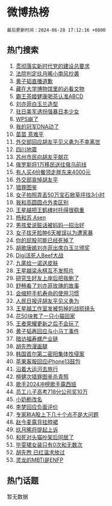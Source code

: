 # 微博热榜

`最后更新时间：2024-06-28 17:12:16 +0800`

## 热门搜索

1. [贯彻落实新时代党的建设总要求](https://m.weibo.cn/search?containerid=100103type%3D1%26t%3D10%26q%3D%23%E8%B4%AF%E5%BD%BB%E8%90%BD%E5%AE%9E%E6%96%B0%E6%97%B6%E4%BB%A3%E5%85%9A%E7%9A%84%E5%BB%BA%E8%AE%BE%E6%80%BB%E8%A6%81%E6%B1%82%23&stream_entry_id=51&isnewpage=1&extparam=seat%3D1%26cate%3D10103%26stream_entry_id%3D51%26pos%3D0%26q%3D%2523%25E8%25B4%25AF%25E5%25BD%25BB%25E8%2590%25BD%25E5%25AE%259E%25E6%2596%25B0%25E6%2597%25B6%25E4%25BB%25A3%25E5%2585%259A%25E7%259A%2584%25E5%25BB%25BA%25E8%25AE%25BE%25E6%2580%25BB%25E8%25A6%2581%25E6%25B1%2582%2523%26dgr%3D0%26filter_type%3Drealtimehot%26c_type%3D51%26display_time%3D1719565935%26pre_seqid%3D171956593573709458204)
1. [法院判定玖月晞小南风抄袭](https://m.weibo.cn/search?containerid=100103type%3D1%26t%3D10%26q%3D%23%E6%B3%95%E9%99%A2%E5%88%A4%E5%AE%9A%E7%8E%96%E6%9C%88%E6%99%9E%E5%B0%8F%E5%8D%97%E9%A3%8E%E6%8A%84%E8%A2%AD%23&stream_entry_id=31&isnewpage=1&extparam=seat%3D1%26flag%3D1%26filter_type%3Drealtimehot%26realpos%3D1%26dgr%3D0%26cate%3D5001%26band_rank%3D1%26pos%3D0%26stream_entry_id%3D31%26c_type%3D31%26q%3D%2523%25E6%25B3%2595%25E9%2599%25A2%25E5%2588%25A4%25E5%25AE%259A%25E7%258E%2596%25E6%259C%2588%25E6%2599%259E%25E5%25B0%258F%25E5%258D%2597%25E9%25A3%258E%25E6%258A%2584%25E8%25A2%25AD%2523%26lcate%3D5001%26display_time%3D1719565935%26pre_seqid%3D171956593573709458204)
1. [黄子韬直播道歉](https://m.weibo.cn/search?containerid=100103type%3D1%26t%3D10%26q%3D%23%E9%BB%84%E5%AD%90%E9%9F%AC%E7%9B%B4%E6%92%AD%E9%81%93%E6%AD%89%23&stream_entry_id=31&isnewpage=1&extparam=seat%3D1%26flag%3D1%26filter_type%3Drealtimehot%26realpos%3D2%26dgr%3D0%26cate%3D5001%26band_rank%3D2%26pos%3D1%26stream_entry_id%3D31%26c_type%3D31%26q%3D%2523%25E9%25BB%2584%25E5%25AD%2590%25E9%259F%25AC%25E7%259B%25B4%25E6%2592%25AD%25E9%2581%2593%25E6%25AD%2589%2523%26lcate%3D5001%26display_time%3D1719565935%26pre_seqid%3D171956593573709458204)
1. [藏在大学博物馆里的必看文物](https://m.weibo.cn/search?containerid=100103type%3D1%26t%3D10%26q%3D%23%E8%97%8F%E5%9C%A8%E5%A4%A7%E5%AD%A6%E5%8D%9A%E7%89%A9%E9%A6%86%E9%87%8C%E7%9A%84%E5%BF%85%E7%9C%8B%E6%96%87%E7%89%A9%23&stream_entry_id=31&isnewpage=1&extparam=seat%3D1%26flag%3D1%26filter_type%3Drealtimehot%26realpos%3D3%26dgr%3D0%26cate%3D5001%26band_rank%3D3%26pos%3D2%26stream_entry_id%3D31%26c_type%3D31%26q%3D%2523%25E8%2597%258F%25E5%259C%25A8%25E5%25A4%25A7%25E5%25AD%25A6%25E5%258D%259A%25E7%2589%25A9%25E9%25A6%2586%25E9%2587%258C%25E7%259A%2584%25E5%25BF%2585%25E7%259C%258B%25E6%2596%2587%25E7%2589%25A9%2523%26lcate%3D5001%26display_time%3D1719565935%26pre_seqid%3D171956593573709458204)
1. [霸王茶姬健康喝茶认准ABCD](https://m.weibo.cn/search?containerid=100103type%3D1%26t%3D10%26q%3D%23%E9%9C%B8%E7%8E%8B%E8%8C%B6%E5%A7%AC%E5%81%A5%E5%BA%B7%E5%96%9D%E8%8C%B6%E8%AE%A4%E5%87%86ABCD%23&stream_entry_id=31&isnewpage=1&extparam=seat%3D1%26band_rank%3D4%26filter_type%3Drealtimehot%26q%3D%2523%25E9%259C%25B8%25E7%258E%258B%25E8%258C%25B6%25E5%25A7%25AC%25E5%2581%25A5%25E5%25BA%25B7%25E5%2596%259D%25E8%258C%25B6%25E8%25AE%25A4%25E5%2587%2586ABCD%2523%26is_ad_pos%3D1%26adid%3D244558%26cate%3D5001%26dgr%3D0%26pos%3D3%26stream_entry_id%3D31%26topic_ad%3D1%26c_type%3D31%26lcate%3D5001%26display_time%3D1719565935%26pre_seqid%3D171956593573709458204)
1. [刘亦菲白玉兰造型](https://m.weibo.cn/search?containerid=100103type%3D1%26t%3D10%26q%3D%23%E5%88%98%E4%BA%A6%E8%8F%B2%E7%99%BD%E7%8E%89%E5%85%B0%E9%80%A0%E5%9E%8B%23&stream_entry_id=31&isnewpage=1&extparam=seat%3D1%26flag%3D1%26filter_type%3Drealtimehot%26realpos%3D4%26dgr%3D0%26cate%3D5001%26band_rank%3D4%26pos%3D4%26stream_entry_id%3D31%26c_type%3D31%26q%3D%2523%25E5%2588%2598%25E4%25BA%25A6%25E8%258F%25B2%25E7%2599%25BD%25E7%258E%2589%25E5%2585%25B0%25E9%2580%25A0%25E5%259E%258B%2523%26lcate%3D5001%26display_time%3D1719565935%26pre_seqid%3D171956593573709458204)
1. [驻日美军诱拐强暴日本少女](https://m.weibo.cn/search?containerid=100103type%3D1%26t%3D10%26q%3D%23%E9%A9%BB%E6%97%A5%E7%BE%8E%E5%86%9B%E8%AF%B1%E6%8B%90%E5%BC%BA%E6%9A%B4%E6%97%A5%E6%9C%AC%E5%B0%91%E5%A5%B3%23&stream_entry_id=31&isnewpage=1&extparam=seat%3D1%26flag%3D2%26filter_type%3Drealtimehot%26realpos%3D5%26dgr%3D0%26cate%3D5001%26band_rank%3D5%26pos%3D5%26stream_entry_id%3D31%26c_type%3D31%26q%3D%2523%25E9%25A9%25BB%25E6%2597%25A5%25E7%25BE%258E%25E5%2586%259B%25E8%25AF%25B1%25E6%258B%2590%25E5%25BC%25BA%25E6%259A%25B4%25E6%2597%25A5%25E6%259C%25AC%25E5%25B0%2591%25E5%25A5%25B3%2523%26lcate%3D5001%26display_time%3D1719565935%26pre_seqid%3D171956593573709458204)
1. [WPS崩了](https://m.weibo.cn/search?containerid=100103type%3D1%26t%3D10%26q%3DWPS%E5%B4%A9%E4%BA%86&stream_entry_id=31&isnewpage=1&extparam=seat%3D1%26flag%3D1%26filter_type%3Drealtimehot%26realpos%3D6%26dgr%3D0%26cate%3D5001%26band_rank%3D6%26pos%3D6%26stream_entry_id%3D31%26c_type%3D31%26q%3DWPS%25E5%25B4%25A9%25E4%25BA%2586%26lcate%3D5001%26display_time%3D1719565935%26pre_seqid%3D171956593573709458204)
1. [我的冠军DNA动了](https://m.weibo.cn/search?containerid=100103type%3D1%26t%3D10%26q%3D%23%E6%88%91%E7%9A%84%E5%86%A0%E5%86%9BDNA%E5%8A%A8%E4%BA%86%23&stream_entry_id=31&isnewpage=1&extparam=seat%3D1%26band_rank%3D7%26filter_type%3Drealtimehot%26q%3D%2523%25E6%2588%2591%25E7%259A%2584%25E5%2586%25A0%25E5%2586%259BDNA%25E5%258A%25A8%25E4%25BA%2586%2523%26is_ad_pos%3D1%26adid%3D243595%26cate%3D5001%26dgr%3D0%26pos%3D7%26stream_entry_id%3D31%26topic_ad%3D1%26c_type%3D31%26lcate%3D5001%26display_time%3D1719565935%26pre_seqid%3D171956593573709458204)
1. [苗苗 意难平](https://m.weibo.cn/search?containerid=100103type%3D1%26t%3D10%26q%3D%E8%8B%97%E8%8B%97+%E6%84%8F%E9%9A%BE%E5%B9%B3&stream_entry_id=31&isnewpage=1&extparam=seat%3D1%26flag%3D1%26filter_type%3Drealtimehot%26realpos%3D7%26dgr%3D0%26cate%3D5001%26band_rank%3D7%26pos%3D8%26stream_entry_id%3D31%26c_type%3D31%26q%3D%25E8%258B%2597%25E8%258B%2597%2520%25E6%2584%258F%25E9%259A%25BE%25E5%25B9%25B3%26lcate%3D5001%26display_time%3D1719565935%26pre_seqid%3D171956593573709458204)
1. [外交部回应胡友平见义勇为不幸离世](https://m.weibo.cn/search?containerid=100103type%3D1%26t%3D10%26q%3D%23%E5%A4%96%E4%BA%A4%E9%83%A8%E5%9B%9E%E5%BA%94%E8%83%A1%E5%8F%8B%E5%B9%B3%E8%A7%81%E4%B9%89%E5%8B%87%E4%B8%BA%E4%B8%8D%E5%B9%B8%E7%A6%BB%E4%B8%96%23&stream_entry_id=31&isnewpage=1&extparam=seat%3D1%26flag%3D1%26filter_type%3Drealtimehot%26realpos%3D8%26dgr%3D0%26cate%3D5001%26band_rank%3D8%26pos%3D9%26stream_entry_id%3D31%26c_type%3D31%26q%3D%2523%25E5%25A4%2596%25E4%25BA%25A4%25E9%2583%25A8%25E5%259B%259E%25E5%25BA%2594%25E8%2583%25A1%25E5%258F%258B%25E5%25B9%25B3%25E8%25A7%2581%25E4%25B9%2589%25E5%258B%2587%25E4%25B8%25BA%25E4%25B8%258D%25E5%25B9%25B8%25E7%25A6%25BB%25E4%25B8%2596%2523%26lcate%3D5001%26display_time%3D1719565935%26pre_seqid%3D171956593573709458204)
1. [四川地震](https://m.weibo.cn/search?containerid=100103type%3D1%26t%3D10%26q%3D%E5%9B%9B%E5%B7%9D%E5%9C%B0%E9%9C%87&stream_entry_id=31&isnewpage=1&extparam=seat%3D1%26flag%3D2%26filter_type%3Drealtimehot%26realpos%3D9%26dgr%3D0%26cate%3D5001%26band_rank%3D9%26pos%3D10%26stream_entry_id%3D31%26c_type%3D31%26q%3D%25E5%259B%259B%25E5%25B7%259D%25E5%259C%25B0%25E9%259C%2587%26lcate%3D5001%26display_time%3D1719565935%26pre_seqid%3D171956593573709458204)
1. [苏州市民向胡友平献花](https://m.weibo.cn/search?containerid=100103type%3D1%26t%3D10%26q%3D%23%E8%8B%8F%E5%B7%9E%E5%B8%82%E6%B0%91%E5%90%91%E8%83%A1%E5%8F%8B%E5%B9%B3%E7%8C%AE%E8%8A%B1%23&stream_entry_id=31&isnewpage=1&extparam=seat%3D1%26flag%3D1%26filter_type%3Drealtimehot%26realpos%3D10%26dgr%3D0%26cate%3D5001%26band_rank%3D10%26pos%3D11%26stream_entry_id%3D31%26c_type%3D31%26q%3D%2523%25E8%258B%258F%25E5%25B7%259E%25E5%25B8%2582%25E6%25B0%2591%25E5%2590%2591%25E8%2583%25A1%25E5%258F%258B%25E5%25B9%25B3%25E7%258C%25AE%25E8%258A%25B1%2523%26lcate%3D5001%26display_time%3D1719565935%26pre_seqid%3D171956593573709458204)
1. [俄罗斯将1万移民送往俄乌前线](https://m.weibo.cn/search?containerid=100103type%3D1%26t%3D10%26q%3D%23%E4%BF%84%E7%BD%97%E6%96%AF%E5%B0%861%E4%B8%87%E7%A7%BB%E6%B0%91%E9%80%81%E5%BE%80%E4%BF%84%E4%B9%8C%E5%89%8D%E7%BA%BF%23&stream_entry_id=31&isnewpage=1&extparam=seat%3D1%26flag%3D0%26filter_type%3Drealtimehot%26realpos%3D11%26dgr%3D0%26cate%3D5001%26band_rank%3D11%26pos%3D12%26stream_entry_id%3D31%26c_type%3D31%26q%3D%2523%25E4%25BF%2584%25E7%25BD%2597%25E6%2596%25AF%25E5%25B0%25861%25E4%25B8%2587%25E7%25A7%25BB%25E6%25B0%2591%25E9%2580%2581%25E5%25BE%2580%25E4%25BF%2584%25E4%25B9%258C%25E5%2589%258D%25E7%25BA%25BF%2523%26lcate%3D5001%26display_time%3D1719565935%26pre_seqid%3D171956593573709458204)
1. [有人买4份餐领走胖东来4000元](https://m.weibo.cn/search?containerid=100103type%3D1%26t%3D10%26q%3D%23%E6%9C%89%E4%BA%BA%E4%B9%B04%E4%BB%BD%E9%A4%90%E9%A2%86%E8%B5%B0%E8%83%96%E4%B8%9C%E6%9D%A54000%E5%85%83%23&stream_entry_id=31&isnewpage=1&extparam=seat%3D1%26flag%3D0%26filter_type%3Drealtimehot%26realpos%3D12%26dgr%3D0%26cate%3D5001%26band_rank%3D12%26pos%3D13%26stream_entry_id%3D31%26c_type%3D31%26q%3D%2523%25E6%259C%2589%25E4%25BA%25BA%25E4%25B9%25B04%25E4%25BB%25BD%25E9%25A4%2590%25E9%25A2%2586%25E8%25B5%25B0%25E8%2583%2596%25E4%25B8%259C%25E6%259D%25A54000%25E5%2585%2583%2523%26lcate%3D5001%26display_time%3D1719565935%26pre_seqid%3D171956593573709458204)
1. [外交部哀悼胡友平](https://m.weibo.cn/search?containerid=100103type%3D1%26t%3D10%26q%3D%23%E5%A4%96%E4%BA%A4%E9%83%A8%E5%93%80%E6%82%BC%E8%83%A1%E5%8F%8B%E5%B9%B3%23&stream_entry_id=31&isnewpage=1&extparam=seat%3D1%26flag%3D1%26filter_type%3Drealtimehot%26realpos%3D13%26dgr%3D0%26cate%3D5001%26band_rank%3D13%26pos%3D14%26stream_entry_id%3D31%26c_type%3D31%26q%3D%2523%25E5%25A4%2596%25E4%25BA%25A4%25E9%2583%25A8%25E5%2593%2580%25E6%2582%25BC%25E8%2583%25A1%25E5%258F%258B%25E5%25B9%25B3%2523%26lcate%3D5001%26display_time%3D1719565935%26pre_seqid%3D171956593573709458204)
1. [猎罪图鉴](https://m.weibo.cn/search?containerid=100103type%3D1%26t%3D10%26q%3D%E7%8C%8E%E7%BD%AA%E5%9B%BE%E9%89%B4&stream_entry_id=31&isnewpage=1&extparam=seat%3D1%26flag%3D0%26filter_type%3Drealtimehot%26realpos%3D14%26dgr%3D0%26cate%3D5001%26band_rank%3D14%26pos%3D15%26stream_entry_id%3D31%26c_type%3D31%26q%3D%25E7%258C%258E%25E7%25BD%25AA%25E5%259B%25BE%25E9%2589%25B4%26lcate%3D5001%26display_time%3D1719565935%26pre_seqid%3D171956593573709458204)
1. [女子拍照弄丢50万宝石掀草坪找3小时](https://m.weibo.cn/search?containerid=100103type%3D1%26t%3D10%26q%3D%23%E5%A5%B3%E5%AD%90%E6%8B%8D%E7%85%A7%E5%BC%84%E4%B8%A250%E4%B8%87%E5%AE%9D%E7%9F%B3%E6%8E%80%E8%8D%89%E5%9D%AA%E6%89%BE3%E5%B0%8F%E6%97%B6%23&stream_entry_id=31&isnewpage=1&extparam=seat%3D1%26flag%3D1%26filter_type%3Drealtimehot%26realpos%3D15%26dgr%3D0%26cate%3D5001%26band_rank%3D15%26pos%3D16%26stream_entry_id%3D31%26c_type%3D31%26q%3D%2523%25E5%25A5%25B3%25E5%25AD%2590%25E6%258B%258D%25E7%2585%25A7%25E5%25BC%2584%25E4%25B8%25A250%25E4%25B8%2587%25E5%25AE%259D%25E7%259F%25B3%25E6%258E%2580%25E8%258D%2589%25E5%259D%25AA%25E6%2589%25BE3%25E5%25B0%258F%25E6%2597%25B6%2523%26lcate%3D5001%26display_time%3D1719565935%26pre_seqid%3D171956593573709458204)
1. [我和高圆圆点外卖区别](https://m.weibo.cn/search?containerid=100103type%3D1%26t%3D10%26q%3D%E6%88%91%E5%92%8C%E9%AB%98%E5%9C%86%E5%9C%86%E7%82%B9%E5%A4%96%E5%8D%96%E5%8C%BA%E5%88%AB&stream_entry_id=31&isnewpage=1&extparam=seat%3D1%26flag%3D0%26filter_type%3Drealtimehot%26realpos%3D16%26dgr%3D0%26cate%3D5001%26band_rank%3D16%26pos%3D17%26stream_entry_id%3D31%26c_type%3D31%26q%3D%25E6%2588%2591%25E5%2592%258C%25E9%25AB%2598%25E5%259C%2586%25E5%259C%2586%25E7%2582%25B9%25E5%25A4%2596%25E5%258D%2596%25E5%258C%25BA%25E5%2588%25AB%26lcate%3D5001%26display_time%3D1719565935%26pre_seqid%3D171956593573709458204)
1. [王星越把王鹤棣衬托得很稳重](https://m.weibo.cn/search?containerid=100103type%3D1%26t%3D10%26q%3D%23%E7%8E%8B%E6%98%9F%E8%B6%8A%E6%8A%8A%E7%8E%8B%E9%B9%A4%E6%A3%A3%E8%A1%AC%E6%89%98%E5%BE%97%E5%BE%88%E7%A8%B3%E9%87%8D%23&stream_entry_id=31&isnewpage=1&extparam=seat%3D1%26flag%3D1%26filter_type%3Drealtimehot%26realpos%3D17%26dgr%3D0%26cate%3D5001%26band_rank%3D17%26pos%3D18%26stream_entry_id%3D31%26c_type%3D31%26q%3D%2523%25E7%258E%258B%25E6%2598%259F%25E8%25B6%258A%25E6%258A%258A%25E7%258E%258B%25E9%25B9%25A4%25E6%25A3%25A3%25E8%25A1%25AC%25E6%2589%2598%25E5%25BE%2597%25E5%25BE%2588%25E7%25A8%25B3%25E9%2587%258D%2523%26lcate%3D5001%26display_time%3D1719565935%26pre_seqid%3D171956593573709458204)
1. [杨和苏 Asen](https://m.weibo.cn/search?containerid=100103type%3D1%26t%3D10%26q%3D%E6%9D%A8%E5%92%8C%E8%8B%8F+Asen&stream_entry_id=31&isnewpage=1&extparam=seat%3D1%26flag%3D0%26filter_type%3Drealtimehot%26realpos%3D18%26dgr%3D0%26cate%3D5001%26band_rank%3D18%26pos%3D19%26stream_entry_id%3D31%26c_type%3D31%26q%3D%25E6%259D%25A8%25E5%2592%258C%25E8%258B%258F%2520Asen%26lcate%3D5001%26display_time%3D1719565935%26pre_seqid%3D171956593573709458204)
1. [男孩爱说脏话被妈妈一招治好](https://m.weibo.cn/search?containerid=100103type%3D1%26t%3D10%26q%3D%23%E7%94%B7%E5%AD%A9%E7%88%B1%E8%AF%B4%E8%84%8F%E8%AF%9D%E8%A2%AB%E5%A6%88%E5%A6%88%E4%B8%80%E6%8B%9B%E6%B2%BB%E5%A5%BD%23&stream_entry_id=31&isnewpage=1&extparam=seat%3D1%26flag%3D1%26filter_type%3Drealtimehot%26realpos%3D19%26dgr%3D0%26cate%3D5001%26band_rank%3D19%26pos%3D20%26stream_entry_id%3D31%26c_type%3D31%26q%3D%2523%25E7%2594%25B7%25E5%25AD%25A9%25E7%2588%25B1%25E8%25AF%25B4%25E8%2584%258F%25E8%25AF%259D%25E8%25A2%25AB%25E5%25A6%2588%25E5%25A6%2588%25E4%25B8%2580%25E6%258B%259B%25E6%25B2%25BB%25E5%25A5%25BD%2523%26lcate%3D5001%26display_time%3D1719565935%26pre_seqid%3D171956593573709458204)
1. [女子拔牙脸肿6天被误以为遭家暴](https://m.weibo.cn/search?containerid=100103type%3D1%26t%3D10%26q%3D%23%E5%A5%B3%E5%AD%90%E6%8B%94%E7%89%99%E8%84%B8%E8%82%BF6%E5%A4%A9%E8%A2%AB%E8%AF%AF%E4%BB%A5%E4%B8%BA%E9%81%AD%E5%AE%B6%E6%9A%B4%23&stream_entry_id=31&isnewpage=1&extparam=seat%3D1%26flag%3D0%26filter_type%3Drealtimehot%26realpos%3D20%26dgr%3D0%26cate%3D5001%26band_rank%3D20%26pos%3D21%26stream_entry_id%3D31%26c_type%3D31%26q%3D%2523%25E5%25A5%25B3%25E5%25AD%2590%25E6%258B%2594%25E7%2589%2599%25E8%2584%25B8%25E8%2582%25BF6%25E5%25A4%25A9%25E8%25A2%25AB%25E8%25AF%25AF%25E4%25BB%25A5%25E4%25B8%25BA%25E9%2581%25AD%25E5%25AE%25B6%25E6%259A%25B4%2523%26lcate%3D5001%26display_time%3D1719565935%26pre_seqid%3D171956593573709458204)
1. [你的屁股可能已经死掉了](https://m.weibo.cn/search?containerid=100103type%3D1%26t%3D10%26q%3D%23%E4%BD%A0%E7%9A%84%E5%B1%81%E8%82%A1%E5%8F%AF%E8%83%BD%E5%B7%B2%E7%BB%8F%E6%AD%BB%E6%8E%89%E4%BA%86%23&stream_entry_id=31&isnewpage=1&extparam=seat%3D1%26flag%3D1%26filter_type%3Drealtimehot%26realpos%3D21%26dgr%3D0%26cate%3D5001%26band_rank%3D21%26pos%3D22%26stream_entry_id%3D31%26c_type%3D31%26q%3D%2523%25E4%25BD%25A0%25E7%259A%2584%25E5%25B1%2581%25E8%2582%25A1%25E5%258F%25AF%25E8%2583%25BD%25E5%25B7%25B2%25E7%25BB%258F%25E6%25AD%25BB%25E6%258E%2589%25E4%25BA%2586%2523%26lcate%3D5001%26display_time%3D1719565935%26pre_seqid%3D171956593573709458204)
1. [胡歌唐嫣刘亦菲出席白玉兰颁奖](https://m.weibo.cn/search?containerid=100103type%3D1%26t%3D10%26q%3D%23%E8%83%A1%E6%AD%8C%E5%94%90%E5%AB%A3%E5%88%98%E4%BA%A6%E8%8F%B2%E5%87%BA%E5%B8%AD%E7%99%BD%E7%8E%89%E5%85%B0%E9%A2%81%E5%A5%96%23&stream_entry_id=31&isnewpage=1&extparam=seat%3D1%26flag%3D0%26filter_type%3Drealtimehot%26realpos%3D22%26dgr%3D0%26cate%3D5001%26band_rank%3D22%26pos%3D23%26stream_entry_id%3D31%26c_type%3D31%26q%3D%2523%25E8%2583%25A1%25E6%25AD%258C%25E5%2594%2590%25E5%25AB%25A3%25E5%2588%2598%25E4%25BA%25A6%25E8%258F%25B2%25E5%2587%25BA%25E5%25B8%25AD%25E7%2599%25BD%25E7%258E%2589%25E5%2585%25B0%25E9%25A2%2581%25E5%25A5%2596%2523%26lcate%3D5001%26display_time%3D1719565935%26pre_seqid%3D171956593573709458204)
1. [Digi活死人Beef大战](https://m.weibo.cn/search?containerid=100103type%3D1%26t%3D10%26q%3DDigi%E6%B4%BB%E6%AD%BB%E4%BA%BABeef%E5%A4%A7%E6%88%98&stream_entry_id=31&isnewpage=1&extparam=seat%3D1%26flag%3D1%26filter_type%3Drealtimehot%26realpos%3D23%26dgr%3D0%26cate%3D5001%26band_rank%3D23%26pos%3D24%26stream_entry_id%3D31%26c_type%3D31%26q%3DDigi%25E6%25B4%25BB%25E6%25AD%25BB%25E4%25BA%25BABeef%25E5%25A4%25A7%25E6%2588%2598%26lcate%3D5001%26display_time%3D1719565935%26pre_seqid%3D171956593573709458204)
1. [九尾给一诺送皮肤](https://m.weibo.cn/search?containerid=100103type%3D1%26t%3D10%26q%3D%23%E4%B9%9D%E5%B0%BE%E7%BB%99%E4%B8%80%E8%AF%BA%E9%80%81%E7%9A%AE%E8%82%A4%23&stream_entry_id=31&isnewpage=1&extparam=seat%3D1%26flag%3D1%26filter_type%3Drealtimehot%26realpos%3D24%26dgr%3D0%26cate%3D5001%26band_rank%3D24%26pos%3D25%26stream_entry_id%3D31%26c_type%3D31%26q%3D%2523%25E4%25B9%259D%25E5%25B0%25BE%25E7%25BB%2599%25E4%25B8%2580%25E8%25AF%25BA%25E9%2580%2581%25E7%259A%25AE%25E8%2582%25A4%2523%26lcate%3D5001%26display_time%3D1719565935%26pre_seqid%3D171956593573709458204)
1. [王星越梁永棋互不发照片](https://m.weibo.cn/search?containerid=100103type%3D1%26t%3D10%26q%3D%23%E7%8E%8B%E6%98%9F%E8%B6%8A%E6%A2%81%E6%B0%B8%E6%A3%8B%E4%BA%92%E4%B8%8D%E5%8F%91%E7%85%A7%E7%89%87%23&stream_entry_id=31&isnewpage=1&extparam=seat%3D1%26flag%3D1%26filter_type%3Drealtimehot%26realpos%3D25%26dgr%3D0%26cate%3D5001%26band_rank%3D25%26pos%3D26%26stream_entry_id%3D31%26c_type%3D31%26q%3D%2523%25E7%258E%258B%25E6%2598%259F%25E8%25B6%258A%25E6%25A2%2581%25E6%25B0%25B8%25E6%25A3%258B%25E4%25BA%2592%25E4%25B8%258D%25E5%258F%2591%25E7%2585%25A7%25E7%2589%2587%2523%26lcate%3D5001%26display_time%3D1719565935%26pre_seqid%3D171956593573709458204)
1. [研究生好友上岸后把我删了](https://m.weibo.cn/search?containerid=100103type%3D1%26t%3D10%26q%3D%23%E7%A0%94%E7%A9%B6%E7%94%9F%E5%A5%BD%E5%8F%8B%E4%B8%8A%E5%B2%B8%E5%90%8E%E6%8A%8A%E6%88%91%E5%88%A0%E4%BA%86%23&stream_entry_id=31&isnewpage=1&extparam=seat%3D1%26flag%3D1%26filter_type%3Drealtimehot%26realpos%3D26%26dgr%3D0%26cate%3D5001%26band_rank%3D26%26pos%3D27%26stream_entry_id%3D31%26c_type%3D31%26q%3D%2523%25E7%25A0%2594%25E7%25A9%25B6%25E7%2594%259F%25E5%25A5%25BD%25E5%258F%258B%25E4%25B8%258A%25E5%25B2%25B8%25E5%2590%258E%25E6%258A%258A%25E6%2588%2591%25E5%2588%25A0%25E4%25BA%2586%2523%26lcate%3D5001%26display_time%3D1719565935%26pre_seqid%3D171956593573709458204)
1. [舒畅看了刘亦菲玫瑰的故事](https://m.weibo.cn/search?containerid=100103type%3D1%26t%3D10%26q%3D%23%E8%88%92%E7%95%85%E7%9C%8B%E4%BA%86%E5%88%98%E4%BA%A6%E8%8F%B2%E7%8E%AB%E7%91%B0%E7%9A%84%E6%95%85%E4%BA%8B%23&stream_entry_id=31&isnewpage=1&extparam=seat%3D1%26flag%3D1%26filter_type%3Drealtimehot%26realpos%3D27%26dgr%3D0%26cate%3D5001%26band_rank%3D27%26pos%3D28%26stream_entry_id%3D31%26c_type%3D31%26q%3D%2523%25E8%2588%2592%25E7%2595%2585%25E7%259C%258B%25E4%25BA%2586%25E5%2588%2598%25E4%25BA%25A6%25E8%258F%25B2%25E7%258E%25AB%25E7%2591%25B0%25E7%259A%2584%25E6%2595%2585%25E4%25BA%258B%2523%26lcate%3D5001%26display_time%3D1719565935%26pre_seqid%3D171956593573709458204)
1. [会缩短手机寿命的使用习惯](https://m.weibo.cn/search?containerid=100103type%3D1%26t%3D10%26q%3D%23%E4%BC%9A%E7%BC%A9%E7%9F%AD%E6%89%8B%E6%9C%BA%E5%AF%BF%E5%91%BD%E7%9A%84%E4%BD%BF%E7%94%A8%E4%B9%A0%E6%83%AF%23&stream_entry_id=31&isnewpage=1&extparam=seat%3D1%26flag%3D1%26filter_type%3Drealtimehot%26realpos%3D28%26dgr%3D0%26cate%3D5001%26band_rank%3D28%26pos%3D29%26stream_entry_id%3D31%26c_type%3D31%26q%3D%2523%25E4%25BC%259A%25E7%25BC%25A9%25E7%259F%25AD%25E6%2589%258B%25E6%259C%25BA%25E5%25AF%25BF%25E5%2591%25BD%25E7%259A%2584%25E4%25BD%25BF%25E7%2594%25A8%25E4%25B9%25A0%25E6%2583%25AF%2523%26lcate%3D5001%26display_time%3D1719565935%26pre_seqid%3D171956593573709458204)
1. [人民日报评胡友平见义勇为](https://m.weibo.cn/search?containerid=100103type%3D1%26t%3D10%26q%3D%23%E4%BA%BA%E6%B0%91%E6%97%A5%E6%8A%A5%E8%AF%84%E8%83%A1%E5%8F%8B%E5%B9%B3%E8%A7%81%E4%B9%89%E5%8B%87%E4%B8%BA%23&stream_entry_id=31&isnewpage=1&extparam=seat%3D1%26flag%3D0%26filter_type%3Drealtimehot%26realpos%3D29%26dgr%3D0%26cate%3D5001%26band_rank%3D29%26pos%3D30%26stream_entry_id%3D31%26c_type%3D31%26q%3D%2523%25E4%25BA%25BA%25E6%25B0%2591%25E6%2597%25A5%25E6%258A%25A5%25E8%25AF%2584%25E8%2583%25A1%25E5%258F%258B%25E5%25B9%25B3%25E8%25A7%2581%25E4%25B9%2589%25E5%258B%2587%25E4%25B8%25BA%2523%26lcate%3D5001%26display_time%3D1719565935%26pre_seqid%3D171956593573709458204)
1. [王星越工作室发被剪掉的战损镜头](https://m.weibo.cn/search?containerid=100103type%3D1%26t%3D10%26q%3D%23%E7%8E%8B%E6%98%9F%E8%B6%8A%E5%B7%A5%E4%BD%9C%E5%AE%A4%E5%8F%91%E8%A2%AB%E5%89%AA%E6%8E%89%E7%9A%84%E6%88%98%E6%8D%9F%E9%95%9C%E5%A4%B4%23&stream_entry_id=31&isnewpage=1&extparam=seat%3D1%26flag%3D1%26filter_type%3Drealtimehot%26realpos%3D30%26dgr%3D0%26cate%3D5001%26band_rank%3D30%26pos%3D31%26stream_entry_id%3D31%26c_type%3D31%26q%3D%2523%25E7%258E%258B%25E6%2598%259F%25E8%25B6%258A%25E5%25B7%25A5%25E4%25BD%259C%25E5%25AE%25A4%25E5%258F%2591%25E8%25A2%25AB%25E5%2589%25AA%25E6%258E%2589%25E7%259A%2584%25E6%2588%2598%25E6%258D%259F%25E9%2595%259C%25E5%25A4%25B4%2523%26lcate%3D5001%26display_time%3D1719565935%26pre_seqid%3D171956593573709458204)
1. [花50块套了一只小猫回家](https://m.weibo.cn/search?containerid=100103type%3D1%26t%3D10%26q%3D%E8%8A%B150%E5%9D%97%E5%A5%97%E4%BA%86%E4%B8%80%E5%8F%AA%E5%B0%8F%E7%8C%AB%E5%9B%9E%E5%AE%B6&stream_entry_id=31&isnewpage=1&extparam=seat%3D1%26flag%3D0%26filter_type%3Drealtimehot%26realpos%3D31%26dgr%3D0%26cate%3D5001%26band_rank%3D31%26pos%3D32%26stream_entry_id%3D31%26c_type%3D31%26q%3D%25E8%258A%25B150%25E5%259D%2597%25E5%25A5%2597%25E4%25BA%2586%25E4%25B8%2580%25E5%258F%25AA%25E5%25B0%258F%25E7%258C%25AB%25E5%259B%259E%25E5%25AE%25B6%26lcate%3D5001%26display_time%3D1719565935%26pre_seqid%3D171956593573709458204)
1. [王者荣耀更新之后不会玩了](https://m.weibo.cn/search?containerid=100103type%3D1%26t%3D10%26q%3D%23%E7%8E%8B%E8%80%85%E8%8D%A3%E8%80%80%E6%9B%B4%E6%96%B0%E4%B9%8B%E5%90%8E%E4%B8%8D%E4%BC%9A%E7%8E%A9%E4%BA%86%23&stream_entry_id=31&isnewpage=1&extparam=seat%3D1%26flag%3D0%26filter_type%3Drealtimehot%26realpos%3D32%26dgr%3D0%26cate%3D5001%26band_rank%3D32%26pos%3D33%26stream_entry_id%3D31%26c_type%3D31%26q%3D%2523%25E7%258E%258B%25E8%2580%2585%25E8%258D%25A3%25E8%2580%2580%25E6%259B%25B4%25E6%2596%25B0%25E4%25B9%258B%25E5%2590%258E%25E4%25B8%258D%25E4%25BC%259A%25E7%258E%25A9%25E4%25BA%2586%2523%26lcate%3D5001%26display_time%3D1719565935%26pre_seqid%3D171956593573709458204)
1. [黄子韬再回应与小马丁事件](https://m.weibo.cn/search?containerid=100103type%3D1%26t%3D10%26q%3D%23%E9%BB%84%E5%AD%90%E9%9F%AC%E5%86%8D%E5%9B%9E%E5%BA%94%E4%B8%8E%E5%B0%8F%E9%A9%AC%E4%B8%81%E4%BA%8B%E4%BB%B6%23&stream_entry_id=31&isnewpage=1&extparam=seat%3D1%26flag%3D1%26filter_type%3Drealtimehot%26realpos%3D33%26dgr%3D0%26cate%3D5001%26band_rank%3D33%26pos%3D34%26stream_entry_id%3D31%26c_type%3D31%26q%3D%2523%25E9%25BB%2584%25E5%25AD%2590%25E9%259F%25AC%25E5%2586%258D%25E5%259B%259E%25E5%25BA%2594%25E4%25B8%258E%25E5%25B0%258F%25E9%25A9%25AC%25E4%25B8%2581%25E4%25BA%258B%25E4%25BB%25B6%2523%26lcate%3D5001%26display_time%3D1719565935%26pre_seqid%3D171956593573709458204)
1. [暗访福寿螺产业链](https://m.weibo.cn/search?containerid=100103type%3D1%26t%3D10%26q%3D%23%E6%9A%97%E8%AE%BF%E7%A6%8F%E5%AF%BF%E8%9E%BA%E4%BA%A7%E4%B8%9A%E9%93%BE%23&stream_entry_id=31&isnewpage=1&extparam=seat%3D1%26flag%3D0%26filter_type%3Drealtimehot%26realpos%3D34%26dgr%3D0%26cate%3D5001%26band_rank%3D34%26pos%3D35%26stream_entry_id%3D31%26c_type%3D31%26q%3D%2523%25E6%259A%2597%25E8%25AE%25BF%25E7%25A6%258F%25E5%25AF%25BF%25E8%259E%25BA%25E4%25BA%25A7%25E4%25B8%259A%25E9%2593%25BE%2523%26lcate%3D5001%26display_time%3D1719565935%26pre_seqid%3D171956593573709458204)
1. [胡先煦漫画腿](https://m.weibo.cn/search?containerid=100103type%3D1%26t%3D10%26q%3D%E8%83%A1%E5%85%88%E7%85%A6%E6%BC%AB%E7%94%BB%E8%85%BF&stream_entry_id=31&isnewpage=1&extparam=seat%3D1%26flag%3D1%26filter_type%3Drealtimehot%26realpos%3D35%26dgr%3D0%26cate%3D5001%26band_rank%3D35%26pos%3D36%26stream_entry_id%3D31%26c_type%3D31%26q%3D%25E8%2583%25A1%25E5%2585%2588%25E7%2585%25A6%25E6%25BC%25AB%25E7%2594%25BB%25E8%2585%25BF%26lcate%3D5001%26display_time%3D1719565935%26pre_seqid%3D171956593573709458204)
1. [韩国首尔第二密阳集体性侵案](https://m.weibo.cn/search?containerid=100103type%3D1%26t%3D10%26q%3D%23%E9%9F%A9%E5%9B%BD%E9%A6%96%E5%B0%94%E7%AC%AC%E4%BA%8C%E5%AF%86%E9%98%B3%E9%9B%86%E4%BD%93%E6%80%A7%E4%BE%B5%E6%A1%88%23&stream_entry_id=31&isnewpage=1&extparam=seat%3D1%26flag%3D1%26filter_type%3Drealtimehot%26realpos%3D36%26dgr%3D0%26cate%3D5001%26band_rank%3D36%26pos%3D37%26stream_entry_id%3D31%26c_type%3D31%26q%3D%2523%25E9%259F%25A9%25E5%259B%25BD%25E9%25A6%2596%25E5%25B0%2594%25E7%25AC%25AC%25E4%25BA%258C%25E5%25AF%2586%25E9%2598%25B3%25E9%259B%2586%25E4%25BD%2593%25E6%2580%25A7%25E4%25BE%25B5%25E6%25A1%2588%2523%26lcate%3D5001%26display_time%3D1719565935%26pre_seqid%3D171956593573709458204)
1. [苹果客服回应iPhone13鼓包](https://m.weibo.cn/search?containerid=100103type%3D1%26t%3D10%26q%3D%23%E8%8B%B9%E6%9E%9C%E5%AE%A2%E6%9C%8D%E5%9B%9E%E5%BA%94iPhone13%E9%BC%93%E5%8C%85%23&stream_entry_id=31&isnewpage=1&extparam=seat%3D1%26flag%3D1%26filter_type%3Drealtimehot%26realpos%3D37%26dgr%3D0%26cate%3D5001%26band_rank%3D37%26pos%3D38%26stream_entry_id%3D31%26c_type%3D31%26q%3D%2523%25E8%258B%25B9%25E6%259E%259C%25E5%25AE%25A2%25E6%259C%258D%25E5%259B%259E%25E5%25BA%2594iPhone13%25E9%25BC%2593%25E5%258C%2585%2523%26lcate%3D5001%26display_time%3D1719565935%26pre_seqid%3D171956593573709458204)
1. [沿着大运河去旅行](https://m.weibo.cn/search?containerid=100103type%3D1%26t%3D10%26q%3D%23%E6%B2%BF%E7%9D%80%E5%A4%A7%E8%BF%90%E6%B2%B3%E5%8E%BB%E6%97%85%E8%A1%8C%23&stream_entry_id=31&isnewpage=1&extparam=seat%3D1%26flag%3D1%26filter_type%3Drealtimehot%26realpos%3D38%26dgr%3D0%26cate%3D5001%26band_rank%3D38%26pos%3D39%26stream_entry_id%3D31%26c_type%3D31%26q%3D%2523%25E6%25B2%25BF%25E7%259D%2580%25E5%25A4%25A7%25E8%25BF%2590%25E6%25B2%25B3%25E5%258E%25BB%25E6%2597%2585%25E8%25A1%258C%2523%26lcate%3D5001%26display_time%3D1719565935%26pre_seqid%3D171956593573709458204)
1. [檀健次猎罪图鉴杀青照](https://m.weibo.cn/search?containerid=100103type%3D1%26t%3D10%26q%3D%23%E6%AA%80%E5%81%A5%E6%AC%A1%E7%8C%8E%E7%BD%AA%E5%9B%BE%E9%89%B4%E6%9D%80%E9%9D%92%E7%85%A7%23&stream_entry_id=31&isnewpage=1&extparam=seat%3D1%26flag%3D1%26filter_type%3Drealtimehot%26realpos%3D39%26dgr%3D0%26cate%3D5001%26band_rank%3D39%26pos%3D40%26stream_entry_id%3D31%26c_type%3D31%26q%3D%2523%25E6%25AA%2580%25E5%2581%25A5%25E6%25AC%25A1%25E7%258C%258E%25E7%25BD%25AA%25E5%259B%25BE%25E9%2589%25B4%25E6%259D%2580%25E9%259D%2592%25E7%2585%25A7%2523%26lcate%3D5001%26display_time%3D1719565935%26pre_seqid%3D171956593573709458204)
1. [歌手2024冲榜歌手露西娅](https://m.weibo.cn/search?containerid=100103type%3D1%26t%3D10%26q%3D%23%E6%AD%8C%E6%89%8B2024%E5%86%B2%E6%A6%9C%E6%AD%8C%E6%89%8B%E9%9C%B2%E8%A5%BF%E5%A8%85%23&stream_entry_id=31&isnewpage=1&extparam=seat%3D1%26flag%3D0%26filter_type%3Drealtimehot%26realpos%3D40%26dgr%3D0%26cate%3D5001%26band_rank%3D40%26pos%3D41%26stream_entry_id%3D31%26c_type%3D31%26q%3D%2523%25E6%25AD%258C%25E6%2589%258B2024%25E5%2586%25B2%25E6%25A6%259C%25E6%25AD%258C%25E6%2589%258B%25E9%259C%25B2%25E8%25A5%25BF%25E5%25A8%2585%2523%26lcate%3D5001%26display_time%3D1719565935%26pre_seqid%3D171956593573709458204)
1. [员工儿子高考718分公司奖10万](https://m.weibo.cn/search?containerid=100103type%3D1%26t%3D10%26q%3D%23%E5%91%98%E5%B7%A5%E5%84%BF%E5%AD%90%E9%AB%98%E8%80%83718%E5%88%86%E5%85%AC%E5%8F%B8%E5%A5%9610%E4%B8%87%23&stream_entry_id=31&isnewpage=1&extparam=seat%3D1%26flag%3D32768%26filter_type%3Drealtimehot%26realpos%3D41%26dgr%3D0%26cate%3D5001%26band_rank%3D41%26pos%3D42%26stream_entry_id%3D31%26c_type%3D31%26q%3D%2523%25E5%2591%2598%25E5%25B7%25A5%25E5%2584%25BF%25E5%25AD%2590%25E9%25AB%2598%25E8%2580%2583718%25E5%2588%2586%25E5%2585%25AC%25E5%258F%25B8%25E5%25A5%259610%25E4%25B8%2587%2523%26lcate%3D5001%26display_time%3D1719565935%26pre_seqid%3D171956593573709458204)
1. [小奶栀改名](https://m.weibo.cn/search?containerid=100103type%3D1%26t%3D10%26q%3D%23%E5%B0%8F%E5%A5%B6%E6%A0%80%E6%94%B9%E5%90%8D%23&stream_entry_id=31&isnewpage=1&extparam=seat%3D1%26flag%3D0%26filter_type%3Drealtimehot%26realpos%3D42%26dgr%3D0%26cate%3D5001%26band_rank%3D42%26pos%3D43%26stream_entry_id%3D31%26c_type%3D31%26q%3D%2523%25E5%25B0%258F%25E5%25A5%25B6%25E6%25A0%2580%25E6%2594%25B9%25E5%2590%258D%2523%26lcate%3D5001%26display_time%3D1719565935%26pre_seqid%3D171956593573709458204)
1. [李梦回应负面评价](https://m.weibo.cn/search?containerid=100103type%3D1%26t%3D10%26q%3D%23%E6%9D%8E%E6%A2%A6%E5%9B%9E%E5%BA%94%E8%B4%9F%E9%9D%A2%E8%AF%84%E4%BB%B7%23&stream_entry_id=31&isnewpage=1&extparam=seat%3D1%26flag%3D0%26filter_type%3Drealtimehot%26realpos%3D43%26dgr%3D0%26cate%3D5001%26band_rank%3D43%26pos%3D44%26stream_entry_id%3D31%26c_type%3D31%26q%3D%2523%25E6%259D%258E%25E6%25A2%25A6%25E5%259B%259E%25E5%25BA%2594%25E8%25B4%259F%25E9%259D%25A2%25E8%25AF%2584%25E4%25BB%25B7%2523%26lcate%3D5001%26display_time%3D1719565935%26pre_seqid%3D171956593573709458204)
1. [专家称A股上下几十个点不是大问题](https://m.weibo.cn/search?containerid=100103type%3D1%26t%3D10%26q%3D%23%E4%B8%93%E5%AE%B6%E7%A7%B0A%E8%82%A1%E4%B8%8A%E4%B8%8B%E5%87%A0%E5%8D%81%E4%B8%AA%E7%82%B9%E4%B8%8D%E6%98%AF%E5%A4%A7%E9%97%AE%E9%A2%98%23&stream_entry_id=31&isnewpage=1&extparam=seat%3D1%26flag%3D1%26filter_type%3Drealtimehot%26realpos%3D44%26dgr%3D0%26cate%3D5001%26band_rank%3D44%26pos%3D45%26stream_entry_id%3D31%26c_type%3D31%26q%3D%2523%25E4%25B8%2593%25E5%25AE%25B6%25E7%25A7%25B0A%25E8%2582%25A1%25E4%25B8%258A%25E4%25B8%258B%25E5%2587%25A0%25E5%258D%2581%25E4%25B8%25AA%25E7%2582%25B9%25E4%25B8%258D%25E6%2598%25AF%25E5%25A4%25A7%25E9%2597%25AE%25E9%25A2%2598%2523%26lcate%3D5001%26display_time%3D1719565935%26pre_seqid%3D171956593573709458204)
1. [赵今麦露背挂脖裙](https://m.weibo.cn/search?containerid=100103type%3D1%26t%3D10%26q%3D%23%E8%B5%B5%E4%BB%8A%E9%BA%A6%E9%9C%B2%E8%83%8C%E6%8C%82%E8%84%96%E8%A3%99%23&stream_entry_id=31&isnewpage=1&extparam=seat%3D1%26flag%3D1%26filter_type%3Drealtimehot%26realpos%3D45%26dgr%3D0%26cate%3D5001%26band_rank%3D45%26pos%3D46%26stream_entry_id%3D31%26c_type%3D31%26q%3D%2523%25E8%25B5%25B5%25E4%25BB%258A%25E9%25BA%25A6%25E9%259C%25B2%25E8%2583%258C%25E6%258C%2582%25E8%2584%2596%25E8%25A3%2599%2523%26lcate%3D5001%26display_time%3D1719565935%26pre_seqid%3D171956593573709458204)
1. [玖月晞将提起上诉](https://m.weibo.cn/search?containerid=100103type%3D1%26t%3D10%26q%3D%23%E7%8E%96%E6%9C%88%E6%99%9E%E5%B0%86%E6%8F%90%E8%B5%B7%E4%B8%8A%E8%AF%89%23&stream_entry_id=31&isnewpage=1&extparam=seat%3D1%26flag%3D1%26filter_type%3Drealtimehot%26realpos%3D46%26dgr%3D0%26cate%3D5001%26band_rank%3D46%26pos%3D47%26stream_entry_id%3D31%26c_type%3D31%26q%3D%2523%25E7%258E%2596%25E6%259C%2588%25E6%2599%259E%25E5%25B0%2586%25E6%258F%2590%25E8%25B5%25B7%25E4%25B8%258A%25E8%25AF%2589%2523%26lcate%3D5001%26display_time%3D1719565935%26pre_seqid%3D171956593573709458204)
1. [和死对头猫吵架后同居了](https://m.weibo.cn/search?containerid=100103type%3D1%26t%3D10%26q%3D%E5%92%8C%E6%AD%BB%E5%AF%B9%E5%A4%B4%E7%8C%AB%E5%90%B5%E6%9E%B6%E5%90%8E%E5%90%8C%E5%B1%85%E4%BA%86&stream_entry_id=31&isnewpage=1&extparam=seat%3D1%26flag%3D1%26filter_type%3Drealtimehot%26realpos%3D47%26dgr%3D0%26cate%3D5001%26band_rank%3D47%26pos%3D48%26stream_entry_id%3D31%26c_type%3D31%26q%3D%25E5%2592%258C%25E6%25AD%25BB%25E5%25AF%25B9%25E5%25A4%25B4%25E7%258C%25AB%25E5%2590%25B5%25E6%259E%25B6%25E5%2590%258E%25E5%2590%258C%25E5%25B1%2585%25E4%25BA%2586%26lcate%3D5001%26display_time%3D1719565935%26pre_seqid%3D171956593573709458204)
1. [毕雯珺女装只有0次和无数次](https://m.weibo.cn/search?containerid=100103type%3D1%26t%3D10%26q%3D%23%E6%AF%95%E9%9B%AF%E7%8F%BA%E5%A5%B3%E8%A3%85%E5%8F%AA%E6%9C%890%E6%AC%A1%E5%92%8C%E6%97%A0%E6%95%B0%E6%AC%A1%23&stream_entry_id=31&isnewpage=1&extparam=seat%3D1%26flag%3D1%26filter_type%3Drealtimehot%26realpos%3D48%26dgr%3D0%26cate%3D5001%26band_rank%3D48%26pos%3D49%26stream_entry_id%3D31%26c_type%3D31%26q%3D%2523%25E6%25AF%2595%25E9%259B%25AF%25E7%258F%25BA%25E5%25A5%25B3%25E8%25A3%2585%25E5%258F%25AA%25E6%259C%25890%25E6%25AC%25A1%25E5%2592%258C%25E6%2597%25A0%25E6%2595%25B0%25E6%25AC%25A1%2523%26lcate%3D5001%26display_time%3D1719565935%26pre_seqid%3D171956593573709458204)
1. [胡先煦 已红温求放过](https://m.weibo.cn/search?containerid=100103type%3D1%26t%3D10%26q%3D%E8%83%A1%E5%85%88%E7%85%A6+%E5%B7%B2%E7%BA%A2%E6%B8%A9%E6%B1%82%E6%94%BE%E8%BF%87&stream_entry_id=31&isnewpage=1&extparam=seat%3D1%26flag%3D1%26filter_type%3Drealtimehot%26realpos%3D49%26dgr%3D0%26cate%3D5001%26band_rank%3D49%26pos%3D50%26stream_entry_id%3D31%26c_type%3D31%26q%3D%25E8%2583%25A1%25E5%2585%2588%25E7%2585%25A6%2520%25E5%25B7%25B2%25E7%25BA%25A2%25E6%25B8%25A9%25E6%25B1%2582%25E6%2594%25BE%25E8%25BF%2587%26lcate%3D5001%26display_time%3D1719565935%26pre_seqid%3D171956593573709458204)
1. [灵龙的MBTI是ENFP](https://m.weibo.cn/search?containerid=100103type%3D1%26t%3D10%26q%3D%E7%81%B5%E9%BE%99%E7%9A%84MBTI%E6%98%AFENFP&stream_entry_id=31&isnewpage=1&extparam=seat%3D1%26band_rank%3D50%26filter_type%3Drealtimehot%26realpos%3D50%26dgr%3D0%26adid%3D244605%26cate%3D5001%26flag%3D0%26pos%3D51%26stream_entry_id%3D31%26c_type%3D31%26q%3D%25E7%2581%25B5%25E9%25BE%2599%25E7%259A%2584MBTI%25E6%2598%25AFENFP%26lcate%3D5001%26display_time%3D1719565935%26pre_seqid%3D171956593573709458204)

## 热门话题

暂无数据
